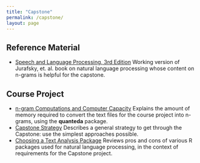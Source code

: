 ```yaml
---
title: "Capstone"
permalink: /capstone/
layout: page
---
```

## Reference Material

- [Speech and Language Processing, 3rd Edition](https://web.stanford.edu/~jurafsky/slp3/) Working version of Jurafsky, et. al. book on natural language processing whose content on n-grams is helpful for the capstone.

## Course Project

- [n-gram Computations and Computer Capacity](http://bit.ly/2couvxh) Explains the amount of memory required to convert the text files for the course project into n-grams, using the <strong>quanteda</strong> package.
- [Capstone Strategy](http://bit.ly/2rGcgc6) Describes a general strategy to get through the Capstone: use the simplest approaches possible.
- [Choosing a Text Analysis Package](http://bit.ly/2qagsPa) Reviews pros and cons of various R packages used for natural language processing, in the context of requirements for the Capstone project. 
